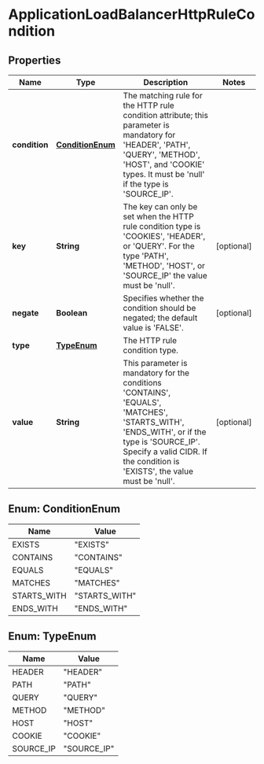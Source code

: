 

# ApplicationLoadBalancerHttpRuleCondition

## Properties

| Name | Type | Description | Notes |
| ------------ | ------------- | ------------- | ------------- |
| **condition** | [**ConditionEnum**](#ConditionEnum) | The matching rule for the HTTP rule condition attribute; this parameter is mandatory for &#39;HEADER&#39;, &#39;PATH&#39;, &#39;QUERY&#39;, &#39;METHOD&#39;, &#39;HOST&#39;, and &#39;COOKIE&#39; types. It must be &#39;null&#39; if the type is &#39;SOURCE_IP&#39;. |  |
| **key** | **String** | The key can only be set when the HTTP rule condition type is &#39;COOKIES&#39;, &#39;HEADER&#39;, or &#39;QUERY&#39;. For the type &#39;PATH&#39;, &#39;METHOD&#39;, &#39;HOST&#39;, or &#39;SOURCE_IP&#39; the value must be &#39;null&#39;. |  [optional] |
| **negate** | **Boolean** | Specifies whether the condition should be negated; the default value is &#39;FALSE&#39;. |  [optional] |
| **type** | [**TypeEnum**](#TypeEnum) | The HTTP rule condition type. |  |
| **value** | **String** | This parameter is mandatory for the conditions &#39;CONTAINS&#39;, &#39;EQUALS&#39;, &#39;MATCHES&#39;, &#39;STARTS_WITH&#39;, &#39;ENDS_WITH&#39;, or if the type is &#39;SOURCE_IP&#39;. Specify a valid CIDR. If the condition is &#39;EXISTS&#39;, the value must be &#39;null&#39;. |  [optional] |



## Enum: ConditionEnum

| Name | Value |
| ---- | -----
| EXISTS | &quot;EXISTS&quot; |
| CONTAINS | &quot;CONTAINS&quot; |
| EQUALS | &quot;EQUALS&quot; |
| MATCHES | &quot;MATCHES&quot; |
| STARTS_WITH | &quot;STARTS_WITH&quot; |
| ENDS_WITH | &quot;ENDS_WITH&quot; |



## Enum: TypeEnum

| Name | Value |
| ---- | -----
| HEADER | &quot;HEADER&quot; |
| PATH | &quot;PATH&quot; |
| QUERY | &quot;QUERY&quot; |
| METHOD | &quot;METHOD&quot; |
| HOST | &quot;HOST&quot; |
| COOKIE | &quot;COOKIE&quot; |
| SOURCE_IP | &quot;SOURCE_IP&quot; |


